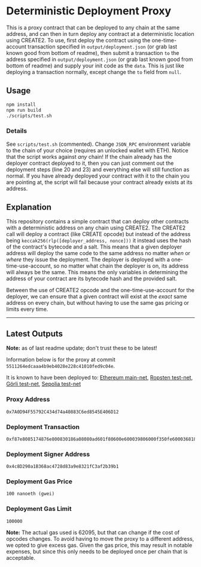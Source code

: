 # Deterministic Deployment Proxy
This is a proxy contract that can be deployed to any chain at the same address, and can then in turn deploy any contract at a deterministic location using CREATE2.  To use, first deploy the contract using the one-time-account transaction specified in `output/deployment.json` (or grab last known good from bottom of readme), then submit a transaction `to` the address specified in `output/deployment.json` (or grab last known good from bottom of readme) and supply your init code as the `data`.  This is just like deploying a transaction normally, except change the `to` field from `null`.

## Usage
```bash
npm install
npm run build
./scripts/test.sh
```

### Details
See `scripts/test.sh` (commented).  Change `JSON_RPC` environment variable to the chain of your choice (requires an unlocked wallet with ETH).  Notice that the script works against _any_ chain!  If the chain already has the deployer contract deployed to it, then you can just comment out the deployment steps (line 20 and 23) and everything else will still function as normal.  If you have already deployed your contract with it to the chain you are pointing at, the script will fail because your contract already exists at its address.

## Explanation
This repository contains a simple contract that can deploy other contracts with a deterministic address on any chain using CREATE2.  The CREATE2 call will deploy a contract (like CREATE opcode) but instead of the address being `keccak256(rlp([deployer_address, nonce]))` it instead uses the hash of the contract's bytecode and a salt.  This means that a given deployer address will deploy the same code to the same address no matter _when_ or _where_ they issue the deployment.  The deployer is deployed with a one-time-use-account, so no matter what chain the deployer is on, its address will always be the same.  This means the only variables in determining the address of your contract are its bytecode hash and the provided salt.

Between the use of CREATE2 opcode and the one-time-use-account for the deployer, we can ensure that a given contract will exist at the _exact_ same address on every chain, but without having to use the same gas pricing or limits every time.

----

## Latest Outputs

**Note:** as of last readme update; don't trust these to be latest!

Information below is for the proxy at commit `5511264edcaaa4b9eb4028e228c41010fed9c04e`.

It is known to have been deployed to: [Ethereum main-net](https://etherscan.io/address/0x7A0D94F55792C434d74a40883C6ed8545E406D12), [Ropsten test-net](https://ropsten.etherscan.io/address/0x7A0D94F55792C434d74a40883C6ed8545E406D12), [Görli test-net](https://goerli.etherscan.io/address/0x7A0D94F55792C434d74a40883C6ed8545E406D12), [Sepolia test-net](https://sepolia.etherscan.io/address/0x7A0D94F55792C434d74a40883C6ed8545E406D12)

### Proxy Address
```
0x7A0D94F55792C434d74a40883C6ed8545E406D12
```

### Deployment Transaction
```
0xf87e8085174876e800830186a08080ad601f80600e600039806000f350fe60003681823780368234f58015156014578182fd5b80825250506014600cf31ba02222222222222222222222222222222222222222222222222222222222222222a02222222222222222222222222222222222222222222222222222222222222222
```

### Deployment Signer Address
```
0x4c8D290a1B368ac4728d83a9e8321fC3af2b39b1
```

### Deployment Gas Price
```
100 nanoeth (gwei)
```

### Deployment Gas Limit
```
100000
```

**Note:** The actual gas used is 62095, but that can change if the cost of opcodes changes.  To avoid having to move the proxy to a different address, we opted to give excess gas.  Given the gas price, this may result in notable expenses, but since this only needs to be deployed once per chain that is acceptable.
